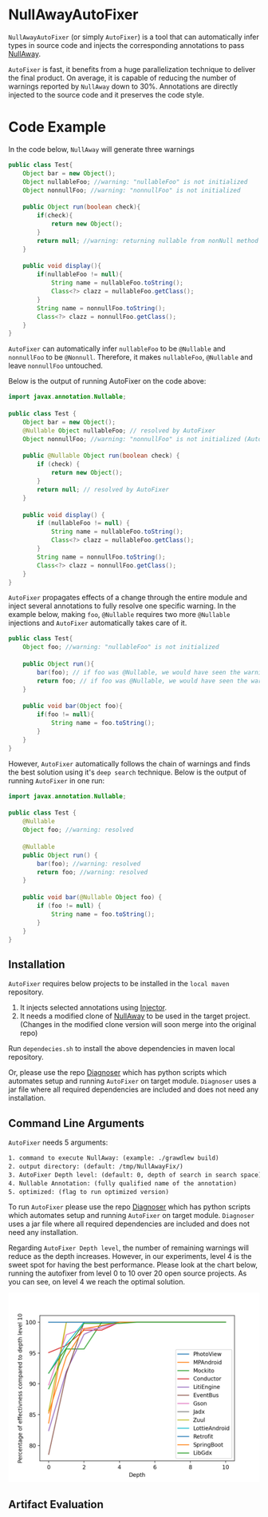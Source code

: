 # NullAwayAutoFixer
```NullAwayAutoFixer``` (or simply ```AutoFixer```) is a tool that can automatically infer types in source code and injects the 
corresponding annotations to pass [NullAway](https://github.com/uber/NullAway).

```AutoFixer``` is fast, it benefits from a huge parallelization technique to deliver the final product. On average, 
it is capable of reducing the number of warnings reported by ```NullAway``` down to 30%. Annotations are directly injected to the source code 
and it preserves the code style.

# Code Example

In the code below, ```NullAway``` will generate three warnings

```java
public class Test{
    Object bar = new Object();
    Object nullableFoo; //warning: "nullableFoo" is not initialized
    Object nonnullFoo; //warning: "nonnullFoo" is not initialized
    
    public Object run(boolean check){
        if(check){
            return new Object();
        }
        return null; //warning: returning nullable from nonNull method
    }
    
    public void display(){
        if(nullableFoo != null){
            String name = nullableFoo.toString();
            Class<?> clazz = nullableFoo.getClass();
        }
        String name = nonnullFoo.toString();
        Class<?> clazz = nonnullFoo.getClass();
    }
}
```

```AutoFixer``` can automatically infer ```nullableFoo``` to be ```@Nullable``` and ```nonnullFoo``` to be ```@Nonnull```.
Therefore, it makes ```nullableFoo```, ```@Nullable``` and leave ```nonnullFoo``` untouched.

Below is the output of running AutoFixer on the code above:

```java
import javax.annotation.Nullable;

public class Test {
    Object bar = new Object();
    @Nullable Object nullableFoo; // resolved by AutoFixer
    Object nonnullFoo; //warning: "nonnullFoo" is not initialized (AutoFixer will not make it Nullable since it produces a lot more errors).

    public @Nullable Object run(boolean check) {
        if (check) {
            return new Object();
        }
        return null; // resolved by AutoFixer
    }

    public void display() {
        if (nullableFoo != null) {
            String name = nullableFoo.toString();
            Class<?> clazz = nullableFoo.getClass();
        }
        String name = nonnullFoo.toString();
        Class<?> clazz = nonnullFoo.getClass();
    }
}
```

```AutoFixer``` propagates effects of a change through the entire module and inject several annotations to fully resolve one specific warning.
In the example below, making ```foo```, ```@Nullable``` requires two more ```@Nullable``` injections and ```AutoFixer``` automatically takes care of it.

```java
public class Test{
    Object foo; //warning: "nullableFoo" is not initialized

    public Object run(){
        bar(foo); // if foo was @Nullable, we would have seen the warning: passing nullable to nonnull param
        return foo; // if foo was @Nullable, we would have seen the warning: returning nullable from non-null method
    }
    
    public void bar(Object foo){
        if(foo != null){
            String name = foo.toString(); 
        }
    }
}
```

However, ```AutoFixer``` automatically follows the chain of warnings and finds the best solution using it's ```deep search``` technique. 
Below is the output of running ```AutoFixer``` in one run:

```java
import javax.annotation.Nullable;

public class Test {
    @Nullable
    Object foo; //warning: resolved

    @Nullable
    public Object run() {
        bar(foo); //warning: resolved
        return foo; //warning: resolved
    }

    public void bar(@Nullable Object foo) {
        if (foo != null) {
            String name = foo.toString();
        }
    }
}
```

## Installation

```AutoFixer``` requires below projects to be installed in the ```local maven``` repository.

1. It injects selected annotations using [Injector](https://github.com/nimakarimipour/Injector). 
2. It needs a modified clone of [NullAway](https://github.com/nimakarimipour/NullAway) to be used in the target project. (Changes in the modified clone version will soon merge into the original repo)


Run ```dependecies.sh``` to install the above dependencies in maven local repository.

Or, please use the repo [Diagnoser](https://github.com/nimakarimipour/Diagnoser) which has python scripts which automates setup and running `AutoFixer` on target module. ```Diagnoser``` uses a jar file where all required dependencies are included and does not need any installation.

## Command Line Arguments

`AutoFixer` needs 5 arguments: 
```txt
1. command to execute NullAway: (example: ./grawdlew build)
2. output directory: (default: /tmp/NullAwayFix/)
3. AutoFixer Depth level: (default: 0, depth of search in search space)
4. Nullable Annotation: (fully qualified name of the annotation)
5. optimized: (flag to run optimized version)
```
To run `AutoFixer` please use the repo [Diagnoser](https://github.com/nimakarimipour/Diagnoser) which has python scripts which automates setup and running `AutoFixer` on target module. ```Diagnoser``` uses a jar file where all required dependencies are included and does not need any installation.

Regarding `AutoFixer Depth level`, the number of remaining warnings will reduce as the depth increases. However, in our experiments, 
level 4 is the sweet spot for having the best performance. Please look at the chart below, running the autofixer from level 0 to 10 over 20 open source projects. As you can see, on level 4 we reach the optimal solution.

![image info](./pics/depth.png)


## Artifact Evaluation

